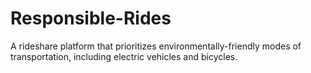 # Responsible-Rides
A rideshare platform that prioritizes environmentally-friendly modes of transportation, including electric vehicles and bicycles.
